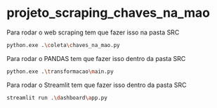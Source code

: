 # projeto_scraping_chaves_na_mao

Para rodar o web scraping tem que fazer isso na pasta SRC
```bash
python.exe .\coleta\chaves_na_mao.py
```
Para rodar o PANDAS tem que fazer isso dentro da pasta SRC
```bash
python.exe .\transformacao\main.py
```
Para rodar o Streamlit tem que fazer isso dentro da pasta SRC
```bash
streamlit run .\dashboard\app.py
```